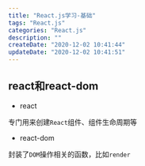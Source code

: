 ```yaml
---
title: "React.js学习-基础"
tags: "React.js"
categories: "React.js"
description: ""
createDate: "2020-12-02 10:41:44"
updateDate: "2020-12-02 10:41:51"
---
```



## react和react-dom

- react

 专门用来创建`React`组件、组件生命周期等

- react-dom

 封装了`DOM`操作相关的函数，比如`render`